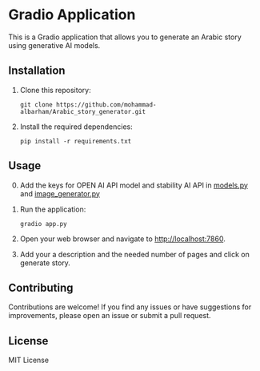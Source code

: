 # Gradio Application

This is a Gradio application that allows you to generate an Arabic story using generative AI models.

## Installation

1. Clone this repository:

    ```shell
    git clone https://github.com/mohammad-albarham/Arabic_story_generator.git
    ```

2. Install the required dependencies:

    ```shell
    pip install -r requirements.txt
    ```

## Usage

0. Add the keys for OPEN AI API model and stability AI API in [models.py](https://github.com/mohammad-albarham/Arabic_story_generator/blob/3702d6cad85fe38ff5944d7f99f43a37d7dec151/llm_models.py#L16) and [image_generator.py](https://github.com/mohammad-albarham/Arabic_story_generator/blob/3702d6cad85fe38ff5944d7f99f43a37d7dec151/image_generator.py#L22)
1. Run the application:

    ```shell
    gradio app.py
    ```

2. Open your web browser and navigate to [http://localhost:7860](http://localhost:7860).

3. Add your a description and the needed number of pages and click on generate story.

## Contributing

Contributions are welcome! If you find any issues or have suggestions for improvements, please open an issue or submit a pull request.

## License

MIT License
